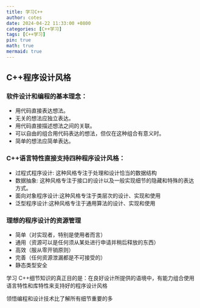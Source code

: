 ```yaml
---
title: 学习C++
author: cotes
date: 2024-04-22 11:33:00 +0800
categories: [C++学习]
tags: [C++学习]
pin: true
math: true
mermaid: true
---
```


## C++程序设计风格

### 软件设计和编程的基本理念：

- 用代码直接表达想法。
- 无关的想法应独立表达。
- 用代码直接描述想法之间的关联。
- 可以自由的组合用代码表达的想法，但仅在这种组合有意义时。
- 简单的想法应简单表达。

### C++语言特性直接支持四种程序设计风格：

- 过程式程序设计: 这种风格专注于处理和设计恰当的数据结构
- 数据抽象: 这种风格专注于接口的设计以及一般实现细节的隐藏和特殊的表达方式。
- 面向对象程序设计:这种风格专注于类层次的设计、实现和使用
- 泛型程序设计:这种风格专注于通用算法的设计、实现和使用

### 理想的程序设计的资源管理

- 简单（对实现者，特别是使用者而言）
- 通用（资源可以是任何须从某处进行申请并稍后释放的东西）
- 高效（服从零开销原则）
- 完善（任何资源泄漏都是不可接受的）
- 静态类型安全

学习 C++细节知识的真正目的是：在良好设计所提供的语境中，有能力组合使用语言特性和库特性来支持好的程序设计风格

领悟编程和设计技术比了解所有细节重要的多
